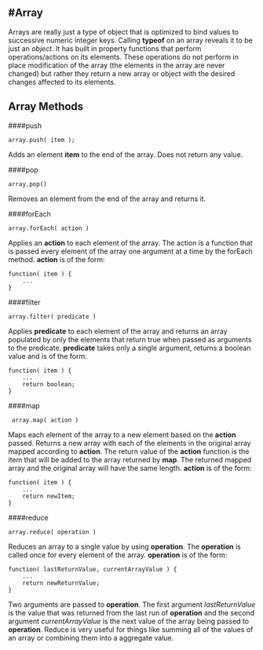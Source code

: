 #Array
---

Arrays are really just a type of object that is optimized to bind values to successive numeric integer keys. Calling **typeof** on an array reveals it to be just an *object*. It has built in property functions that perform operations/actions on its elements. These operations do not perform in place modification of the array (the elements in the array are never changed) but rather they return a new array or object with the desired changes affected to its elements.

## Array Methods

####push

	array.push( item );

Adds an element **item** to the end of the array. Does not return any value.

####pop

	array.pop()

Removes an element from the end of the array and returns it.

####forEach

	array.forEach( action )

Applies an **action** to each element of the array. The action is a function that is passed every element of the array one argument at a time by the forEach method. **action** is of the form:

	function( item ) {
		...
	}

####filter

	array.filter( predicate )

Applies **predicate** to each element of the array and returns an array populated by only the elements that return true when passed as arguments to the predicate. **predicate** takes only a single argument, returns a boolean value and is of the form: 

	function( item ) {
		...
		return boolean;
	}

####map

	 array.map( action )

Maps each element of the array to a new element based on the **action** passed. Returns a new array with each of the elements in the original array mapped according to **action**. The return value of the **action** function is the item that will be added to the array returned by **map**. The returned mapped array and the original array will have the same length. **action** is of the form:

	function( item ) {
		...
		return newItem;
	}


####reduce

	array.reduce( operation )

Reduces an array to a single value by using **operation**. The **operation** is called once for every element of the array. **operation** is of the form:

	function( lastReturnValue, currentArrayValue ) {
		...
		return newReturnValue;
	}

Two arguments are passed to **operation**. The first argument *lastReturnValue* is the value that was returned from the last run of **operation** and the second argument *currentArrayValue* is the next value of the array being passed to **operation**. Reduce is very useful for things like summing all of the values of an array or combining them into a aggregate value.